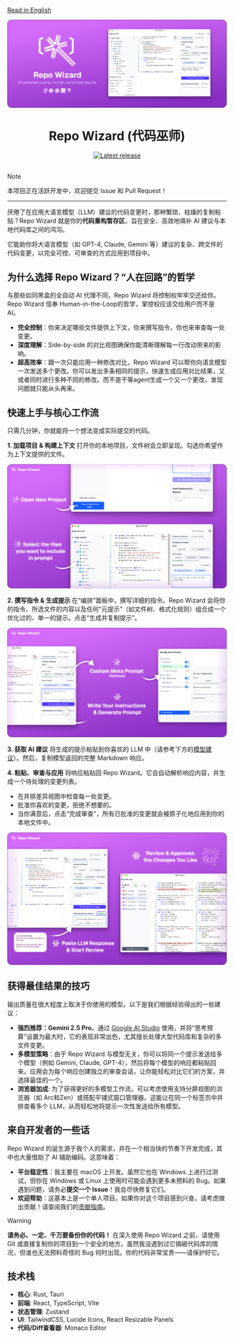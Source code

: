[Read in English](../README.md)

<div align="center">
  <img src="assets/banner.png" alt="Repo Wizard Logo">
  <h1>Repo Wizard (代码巫师)</h1>
</div>

<div align="center">
  <a href="../CONTRIBUTING.md#release-workflow-for-maintainers">
    <img src="https://img.shields.io/github/v/release/Fanzzzd/repo-wizard?display_name=tag&sort=semver" alt="Latest release">
  </a>
</div>

<br>

> [!NOTE]
> 本项目正在活跃开发中，欢迎提交 Issue 和 Pull Request！

---

厌倦了在应用大语言模型（LLM）建议的代码变更时，那种繁琐、枯燥的复制粘贴？Repo Wizard 就是你的**代码重构暂存区**，旨在安全、高效地填补 AI 建议与本地代码库之间的鸿沟。

它能助你将大语言模型（如 GPT-4, Claude, Gemini 等）建议的复杂、跨文件的代码变更，以完全可控、可审查的方式应用到项目中。

## 为什么选择 Repo Wizard？“人在回路”的哲学

与那些如同黑盒的全自动 AI 代理不同，Repo Wizard 将控制权牢牢交还给你。Repo Wizard 信奉 Human-in-the-Loop的哲学，掌控权应该交给用户而不是 AI。

-   **完全控制**：你来决定哪些文件提供上下文，你来撰写指令，你也来审查每一处变更。
-   **深度理解**：Side-by-side 的对比视图确保你能清晰理解每一行改动带来的影响。
-   **超高效率**：跟一次只能应用一种修改对比，Repo Wizard 可以帮你向语言模型一次发送多个更改。你可以发出多条相同的提示，快速生成应用对比结果，又或者同时进行多种不同的修改。而不是干等agent生成一个又一个更改，发现问题就只能从头再来。

## 快速上手与核心工作流

只需几分钟，你就能将一个想法变成实际提交的代码。

**1. 加载项目 & 构建上下文**
打开你的本地项目，文件树会立即呈现。勾选你希望作为上下文提供的文件。

<div align="center">
  <img src="./assets/step1.png">
</div>

**2. 撰写指令 & 生成提示**
在“编排”面板中，撰写详细的指令。Repo Wizard 会将你的指令、所选文件的内容以及任何“元提示”（如文件树、格式化规则）组合成一个优化过的、单一的提示。点击“生成并复制提示”。

<div align="center">
  <img src="./assets/step2.png">
</div>

**3. 获取 AI 建议**
将生成的提示粘贴到你喜欢的 LLM 中（请参考下方的[模型建议](#获得最佳结果的技巧)）。然后，复制模型返回的完整 Markdown 响应。

**4. 粘贴、审查与应用**
将响应粘贴回 Repo Wizard。它会自动解析响应内容，并生成一个待处理的变更列表。
- 在并排差异视图中检查每一处变更。
- 批准你喜欢的变更，拒绝不想要的。
- 当你满意后，点击“完成审查”，所有已批准的变更就会被原子化地应用到你的本地文件中。

<div align="center">
  <img src="./assets/step4.png">
</div>

## 获得最佳结果的技巧

输出质量在很大程度上取决于你使用的模型。以下是我们根据经验得出的一些建议：

-   **强烈推荐：Gemini 2.5 Pro**。通过 [Google AI Studio](https://aistudio.google.com/) 使用，并将“思考预算”设置为最大时，它的表现非常出色，尤其擅长处理大型代码库和复杂的多文件变更。
-   **多模型策略**：由于 Repo Wizard 与模型无关，你可以将同一个提示发送给多个模型（例如 Gemini, Claude, GPT-4），然后将每个模型的响应都粘贴回来。应用会为每个响应创建独立的审查会话，让你能轻松对比它们的方案，并选择最佳的一个。
-   **浏览器加成**: 为了获得更好的多模型工作流，可以考虑使用支持分屏视图的浏览器（如 Arc和Zen）或搭配平铺式窗口管理器。这能让在同一个标签页中并排查看多个 LLM，从而轻松地将提示一次性发送给所有模型。

## 来自开发者的一些话

Repo Wizard 的诞生源于我个人的需求，并在一个相当快的节奏下开发完成，其中也大量借助了 AI 辅助编码。这意味着：

-   **平台稳定性**：我主要在 macOS 上开发。虽然它也在 Windows 上进行过测试，但你在 Windows 或 Linux 上使用时可能会遇到更多未预料的 Bug。如果遇到问题，请务必**提交一个 Issue**！我会尽快修复它们。
-   **欢迎帮助**：这基本上是一个单人项目。如果你对这个项目感到兴奋，请考虑做出贡献！请查阅我们的[贡献指南](../CONTRIBUTING.md)。

> [!WARNING]
> **请务必、一定、千万要备份你的代码！**
> 在深入使用 Repo Wizard 之前，请使用 Git 或直接复制你的项目到一个安全的地方。虽然我没遇到过它搞砸代码库的情况，但谁也无法预料奇怪的 Bug 何时出现。你的代码非常宝贵——请保护好它。

## 技术栈

-   **核心**: Rust, Tauri
-   **前端**: React, TypeScript, Vite
-   **状态管理**: Zustand
-   **UI**: TailwindCSS, Lucide Icons, React Resizable Panels
-   **代码/Diff查看器**: Monaco Editor